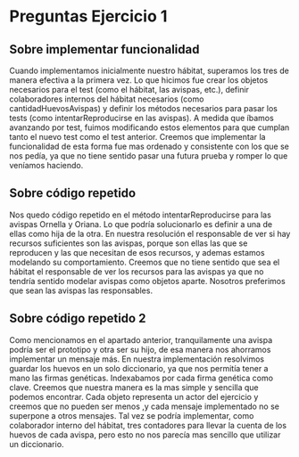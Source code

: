 # Preguntas Ejercicio 1
## Sobre implementar funcionalidad
Cuando implementamos inicialmente nuestro hábitat, superamos los tres de manera efectiva a la primera vez. Lo que hicimos fue crear los objetos necesarios para el test (como el hábitat, las avispas, etc.), definir colaboradores internos del hábitat necesarios (como cantidadHuevosAvispas) y definir los métodos necesarios para pasar los tests (como intentarReproducirse en las avispas).
A medida que íbamos avanzando por test, fuimos modificando estos elementos para que cumplan tanto el nuevo test como el test anterior.
Creemos que implementar la funcionalidad de esta forma fue mas ordenado y consistente con los que se nos pedía, ya que no tiene sentido pasar una futura prueba y romper lo que veníamos haciendo.
## Sobre código repetido
Nos quedo código repetido en el método intentarReproducirse para las avispas Ornella y Oriana. Lo que podría solucionarlo es definir a una de ellas como hija de la otra.
En nuestra resolución el responsable de ver si hay recursos suficientes son las avispas, porque son ellas las que se reproducen y las que necesitan de esos recursos, y ademas estamos modelando su comportamiento. 
Creemos que no tiene sentido que sea el hábitat el responsable de ver los recursos para las avispas ya que no tendría sentido modelar avispas como objetos aparte.
Nosotros preferimos que sean las avispas las responsables.
## Sobre código repetido 2
Como mencionamos en el apartado anterior, tranquilamente una avispa podría ser el prototipo y otra ser su hijo, de esa manera nos ahorramos implementar un mensaje más.
En nuestra implementación resolvimos guardar los huevos en un solo diccionario, ya que nos permitía tener a mano las firmas genéticas. Indexabamos por cada firma genética como clave.
Creemos que nuestra manera es la mas simple y sencilla que podemos encontrar. 
Cada objeto representa un actor del ejercicio y creemos que no pueden ser menos ,y cada mensaje implementado no se superpone a otros mensajes. 
Tal vez se podría implementar, como colaborador interno del hábitat, tres contadores para llevar la cuenta de los huevos de cada avispa, pero esto no nos parecía mas sencillo que utilizar un diccionario.
